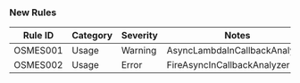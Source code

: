 ### New Rules

Rule ID | Category | Severity | Notes
--------|----------|----------|-------
OSMES001 | Usage | Warning | AsyncLambdaInCallbackAnalyzer
OSMES002 | Usage | Error | FireAsyncInCallbackAnalyzer